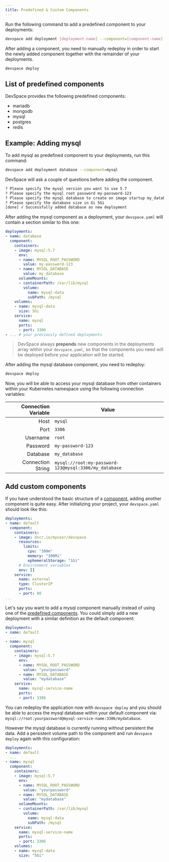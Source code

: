 ```yaml
---
title: Predefined & Custom Components
---
```


Run the following command to add a predefined component to your deployments:
```bash
devspace add deployment [deployment-name] --component=[component-name]
```
After adding a component, you need to manually redeploy in order to start the newly added component together with the remainder of your deployments.
```bash
devspace deploy
```

## List of predefined components
DevSpace provides the following predefined components:
- mariadb
- mongodb
- mysql
- postgres
- redis

## Example: Adding mysql
To add mysql as predefined component to your deployments, run this command:
```bash
devspace add deployment database --component=mysql
```

DevSpace will ask a couple of questions before adding the component.
```bash
? Please specify the mysql version you want to use 5.7
? Please specify the mysql root password my-password-123
? Please specify the mysql database to create on image startup my_database
? Please specify the database size in Gi 5Gi
[done] √ Successfully added database as new deployment
```

After adding the mysql component as a deployment, your `devspace.yaml` will contain a section similar to this one:
```yaml
deployments:
- name: database
  component:
    containers:
    - image: mysql:5.7
      env:
      - name: MYSQL_ROOT_PASSWORD
        value: my-password-123
      - name: MYSQL_DATABASE
        value: my_database
      volumeMounts:
      - containerPath: /var/lib/mysql
        volume:
          name: mysql-data
          subPath: /mysql
    volumes:
    - name: mysql-data
      size: 5Gi
    service:
      name: mysql
      ports:
      - port: 3306
- ... # your previously defined deployments
```

> DevSpace always **prepends** new components in the deployments array within your `devspace.yaml`, so that the components you need will be deployed before your application will be started.

After adding the mysql database component, you need to redeploy:
```bash
devspace deploy
```

Now, you will be able to access your mysql database from other containers within your Kubernetes namespace using the following connection variables:

| Connection Variable | Value |
| ---:|---|
| Host | `mysql` |
| Port | `3306` |
| Username | `root` |
| Password | `my-password-123` |
| Database | `my_database` |
| Connection String | `mysql://root:my-password-123@mysql:3306/my_database` |


Add custom components
---

If you have understood the basic structure of a [component](/docs/deployment/components/what-are-components), adding another component is quite easy. After initializing your project, your `devspace.yaml` should look like this: 

```yaml
deployments:
- name: default
  component:
    containers:
    - image: dscr.io/myuser/devspace
      resources:
        limits:
          cpu: "300m"
          memory: "300Mi"
          ephemeralStorage: "1Gi"
      # Environment variables
      env: []
    service:
      name: external
      type: ClusterIP
      ports:
      - port: 80
...
```

Let's say you want to add a mysql component manually instead of using one of the [predefined components](/docs/deployment/components/add-predefined-components). You could simply add a new deployment with a similar definition as the default component:

```yaml
deployments:
- name: default
  ...
- name: mysql
  component:
    containers:
    - image: mysql:5.7
      env:
      - name: MYSQL_ROOT_PASSWORD
        value: "yourpassword"
      - name: MYSQL_DATABASE
        value: "mydatabase"
    service:
      name: mysql-service-name
      ports:
      - port: 3306
```

You can redeploy the application now with `devspace deploy` and you should be able to access the mysql database within your default component via: `mysql://root:yourpassword@mysql-service-name:3306/mydatabase`.  

However the mysql database is currently running without persistent the data. Add a persistent volume path to the component and run `devspace deploy` again with this configuration:

```yaml
deployments:
- name: default
  ...
- name: mysql
  component:
    containers:
    - image: mysql:5.7
      env:
      - name: MYSQL_ROOT_PASSWORD
        value: "yourpassword"
      - name: MYSQL_DATABASE
        value: "mydatabase"
      volumeMounts:
      - containerPath: /var/lib/mysql
        volume:
          name: mysql-data
          subPath: /mysql
    service:
      name: mysql-service-name
      ports:
      - port: 3306
    volumes:
    - name: mysql-data
      size: "5Gi"
```
